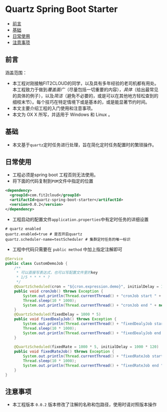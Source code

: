 # Quartz Spring Boot Starter

- [前言](#前言)
- [基础](#基础)
- [日常使用](#日常使用)
- [注意事项](#注意事项)

## 前言

涵盖范围：

- 本工程对刚接触FIT2CLOUD的同学，以及具有多年经验的老司机都有用处。本工程致力于做到*覆盖面广*（尽量包括一切重要的内容），*具体*（给出最常见的具体的例子），以及*简洁*（避免不必要的，或是可以在其他地方轻松查到的细枝末节）。每个技巧在特定情境下或是基本的，或是能显著节约时间。
- 本文主要介绍工程的入门使用和注意事项。
- 本文为 OX X 所写，并适用于 Windows 和 Linux 。

## 基础
- 本文基于`quartz`定时任务进行处理，旨在简化定时任务配置时的繁琐操作。

## 日常使用
- 工程必须是spring boot 工程否则无法使用。
- 将下面的代码复制到`POM`文件中指定的位置
```xml
<dependency>
  <groupId>com.fit2cloud</groupId>
  <artifactId>quartz-spring-boot-starter</artifactId>
  <version>0.0.2</version>
</dependency>
```
- 工程启动的配置文件`application.properties`中有定时任务的详细设置
```properties
# quartz enabled
quartz.enabled=true # 是否开启quartz
quartz.scheduler-name=testScheduler # 集群定时任务的唯一标识
```
- 工程中代码只需要在 `public method` 中加上指定注解即可
```java
@Service
public class CustomDemoJob {
    /**
     * 可以直接写表达式，也可以写配置文件里的key
     * 1/5 * * * * ?
     */
    @QuartzScheduled(cron = "${cron.expression.demo}", initialDelay = 1000 * 120)
    public void cronJob() throws Exception {
        System.out.println(Thread.currentThread() + "cronJob start " + new Date());
        Thread.sleep(10 * 1000);
        System.out.println(Thread.currentThread() + "cronJob end " + new Date());
    }  
    @QuartzScheduled(fixedDelay = 1000 * 5)
    public void fixedDealyJob() throws Exception {
        System.out.println(Thread.currentThread() + "fixedDealyJob start " + new Date());
        Thread.sleep(10 * 1000);
        System.out.println(Thread.currentThread() + "fixedDealyJob end " + new Date());  
    }
  
    @QuartzScheduled(fixedRate = 1000 * 5, initialDelay = 1000 * 120)
    public void fixedRateJob() throws Exception {
        System.out.println(Thread.currentThread() + "fixedRateJob start " + new Date());
        Thread.sleep(10 * 1000);
        System.out.println(Thread.currentThread() + "fixedRateJob end " + new Date());   
    }
}
``` 

## 注意事项
- 本工程版本 `0.0.2` 版本修改了注解的名称和包路径，使用时请对照版本操作
